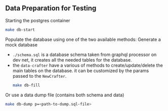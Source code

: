 ## Data Preparation for Testing

Starting the postgres container

```bash
make db-start
```

Populate the database using one of the two available methods:
Generate a mock database

- `./schema.sql` is a database schema taken from graphql processor on dev net, it creates all the needed tables for the database.
- the `data-crafter` have a various of methods to create/update/delete the main tables on the database. it can be customized by the params passed to the `NewCrafter`.
  ```bash
  make db-fill
  ```

Or use a data dump file (contains both schema and data)

```bash
make db-dump p=<path-to-dump.sql-file>
```
